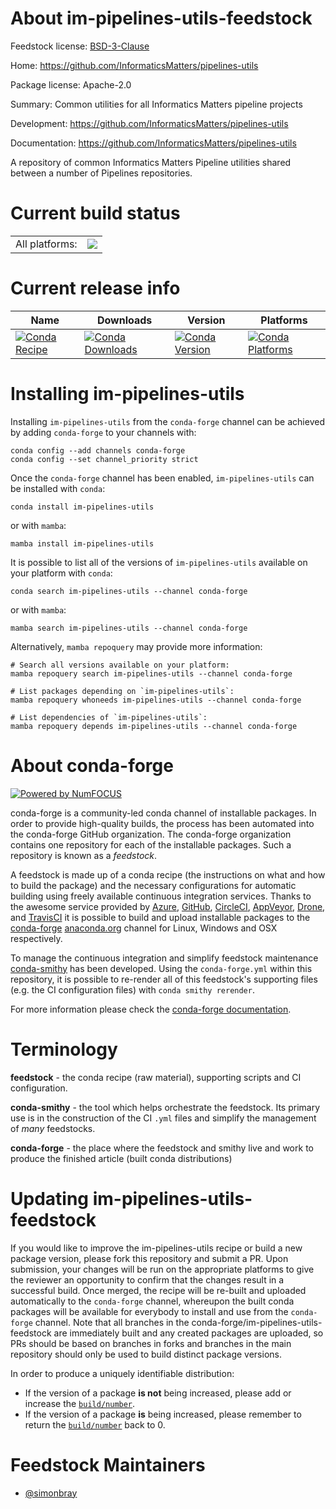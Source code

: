 About im-pipelines-utils-feedstock
==================================

Feedstock license: [BSD-3-Clause](https://github.com/conda-forge/im-pipelines-utils-feedstock/blob/main/LICENSE.txt)

Home: https://github.com/InformaticsMatters/pipelines-utils

Package license: Apache-2.0

Summary: Common utilities for all Informatics Matters pipeline projects 

Development: https://github.com/InformaticsMatters/pipelines-utils

Documentation: https://github.com/InformaticsMatters/pipelines-utils

A repository of common Informatics Matters Pipeline utilities shared
between a number of Pipelines repositories.


Current build status
====================


<table><tr><td>All platforms:</td>
    <td>
      <a href="https://dev.azure.com/conda-forge/feedstock-builds/_build/latest?definitionId=8866&branchName=main">
        <img src="https://dev.azure.com/conda-forge/feedstock-builds/_apis/build/status/im-pipelines-utils-feedstock?branchName=main">
      </a>
    </td>
  </tr>
</table>

Current release info
====================

| Name | Downloads | Version | Platforms |
| --- | --- | --- | --- |
| [![Conda Recipe](https://img.shields.io/badge/recipe-im--pipelines--utils-green.svg)](https://anaconda.org/conda-forge/im-pipelines-utils) | [![Conda Downloads](https://img.shields.io/conda/dn/conda-forge/im-pipelines-utils.svg)](https://anaconda.org/conda-forge/im-pipelines-utils) | [![Conda Version](https://img.shields.io/conda/vn/conda-forge/im-pipelines-utils.svg)](https://anaconda.org/conda-forge/im-pipelines-utils) | [![Conda Platforms](https://img.shields.io/conda/pn/conda-forge/im-pipelines-utils.svg)](https://anaconda.org/conda-forge/im-pipelines-utils) |

Installing im-pipelines-utils
=============================

Installing `im-pipelines-utils` from the `conda-forge` channel can be achieved by adding `conda-forge` to your channels with:

```
conda config --add channels conda-forge
conda config --set channel_priority strict
```

Once the `conda-forge` channel has been enabled, `im-pipelines-utils` can be installed with `conda`:

```
conda install im-pipelines-utils
```

or with `mamba`:

```
mamba install im-pipelines-utils
```

It is possible to list all of the versions of `im-pipelines-utils` available on your platform with `conda`:

```
conda search im-pipelines-utils --channel conda-forge
```

or with `mamba`:

```
mamba search im-pipelines-utils --channel conda-forge
```

Alternatively, `mamba repoquery` may provide more information:

```
# Search all versions available on your platform:
mamba repoquery search im-pipelines-utils --channel conda-forge

# List packages depending on `im-pipelines-utils`:
mamba repoquery whoneeds im-pipelines-utils --channel conda-forge

# List dependencies of `im-pipelines-utils`:
mamba repoquery depends im-pipelines-utils --channel conda-forge
```


About conda-forge
=================

[![Powered by
NumFOCUS](https://img.shields.io/badge/powered%20by-NumFOCUS-orange.svg?style=flat&colorA=E1523D&colorB=007D8A)](https://numfocus.org)

conda-forge is a community-led conda channel of installable packages.
In order to provide high-quality builds, the process has been automated into the
conda-forge GitHub organization. The conda-forge organization contains one repository
for each of the installable packages. Such a repository is known as a *feedstock*.

A feedstock is made up of a conda recipe (the instructions on what and how to build
the package) and the necessary configurations for automatic building using freely
available continuous integration services. Thanks to the awesome service provided by
[Azure](https://azure.microsoft.com/en-us/services/devops/), [GitHub](https://github.com/),
[CircleCI](https://circleci.com/), [AppVeyor](https://www.appveyor.com/),
[Drone](https://cloud.drone.io/welcome), and [TravisCI](https://travis-ci.com/)
it is possible to build and upload installable packages to the
[conda-forge](https://anaconda.org/conda-forge) [anaconda.org](https://anaconda.org/)
channel for Linux, Windows and OSX respectively.

To manage the continuous integration and simplify feedstock maintenance
[conda-smithy](https://github.com/conda-forge/conda-smithy) has been developed.
Using the ``conda-forge.yml`` within this repository, it is possible to re-render all of
this feedstock's supporting files (e.g. the CI configuration files) with ``conda smithy rerender``.

For more information please check the [conda-forge documentation](https://conda-forge.org/docs/).

Terminology
===========

**feedstock** - the conda recipe (raw material), supporting scripts and CI configuration.

**conda-smithy** - the tool which helps orchestrate the feedstock.
                   Its primary use is in the construction of the CI ``.yml`` files
                   and simplify the management of *many* feedstocks.

**conda-forge** - the place where the feedstock and smithy live and work to
                  produce the finished article (built conda distributions)


Updating im-pipelines-utils-feedstock
=====================================

If you would like to improve the im-pipelines-utils recipe or build a new
package version, please fork this repository and submit a PR. Upon submission,
your changes will be run on the appropriate platforms to give the reviewer an
opportunity to confirm that the changes result in a successful build. Once
merged, the recipe will be re-built and uploaded automatically to the
`conda-forge` channel, whereupon the built conda packages will be available for
everybody to install and use from the `conda-forge` channel.
Note that all branches in the conda-forge/im-pipelines-utils-feedstock are
immediately built and any created packages are uploaded, so PRs should be based
on branches in forks and branches in the main repository should only be used to
build distinct package versions.

In order to produce a uniquely identifiable distribution:
 * If the version of a package **is not** being increased, please add or increase
   the [``build/number``](https://docs.conda.io/projects/conda-build/en/latest/resources/define-metadata.html#build-number-and-string).
 * If the version of a package **is** being increased, please remember to return
   the [``build/number``](https://docs.conda.io/projects/conda-build/en/latest/resources/define-metadata.html#build-number-and-string)
   back to 0.

Feedstock Maintainers
=====================

* [@simonbray](https://github.com/simonbray/)


